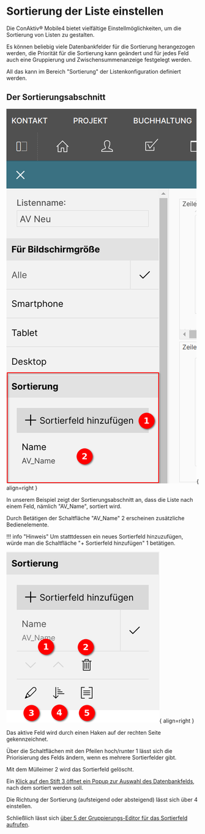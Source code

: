 # Sortierung der Liste einstellen

Die ConAktiv® Mobile4 bietet vielfältige Einstellmöglichkeiten, um die Sortierung von Listen zu gestalten.

Es können beliebig viele Datenbankfelder für die Sortierung herangezogen werden, die Priorität für die Sortierung kann geändert und für jedes Feld auch eine Gruppierung und Zwischensummenanzeige festgelegt werden.

All das kann im Bereich "Sortierung" der Listenkonfiguration definiert werden.

## Der Sortierungsabschnitt

![Liste bearbeiten Sortierung Start](./liste-bearbeiten-sortierung-start.png#smartphone){ align=right }

In unserem Beispiel zeigt der Sortierungsabschnitt an, dass die Liste nach einem Feld, nämlich "AV_Name", sortiert wird.

Durch Betätigen der Schaltfläche "AV_Name" <span class="number">2</span> erscheinen zusätzliche Bedienelemente.

!!! info "Hinweis"
    Um statttdessen ein neues Sortierfeld hinzuzufügen, würde man die Schaltfläche "+ Sortierfeld hinzufügen" <span class="number">1</span> betätigen.

<div class="clear"></div>

![Liste bearbeiten Sortierung Feld aktiv](./liste-bearbeiten-sortierung-feld-aktiv.png#small-square){ align=right }

Das aktive Feld wird durch einen Haken auf der rechten Seite gekennzeichnet.

Über die Schaltflächen mit den Pfeilen hoch/runter <span class="number">1</span> lässt sich die Priorisierung des Felds ändern, wenn es mehrere Sortierfelder gibt.

Mit dem Mülleimer <span class="number">2</span> wird das Sortierfeld gelöscht.

Ein [Klick auf den Stift <span class="number">3</span> öffnet ein Popup zur Auswahl des Datenbankfelds](./datenbankfeld-auswaehlen.md), nach dem sortiert werden soll.

Die Richtung der Sortierung (aufsteigend oder absteigend) lässt sich über <span class="number">4</span> einstellen.

Schließlich lässt sich [über <span class="number">5</span> der Gruppierungs-Editor für das Sortierfeld aufrufen](./gruppierung-einstellen.md).

<div class="clear"></div>
